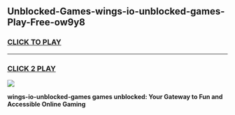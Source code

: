 
## Unblocked-Games-wings-io-unblocked-games-Play-Free-ow9y8
<h3>
<a href="https://premium76.site?title=wings-io-unblocked-games&ref=22A">CLICK TO PLAY</a></h3>
<hr>

<h3>
<a href="https://premium76.site?title=wings-io-unblocked-games&ref=22A">CLICK 2 PLAY</a>
  
</h3>

<a href="https://premium76.site?title=wings-io-unblocked-games&ref=22A"><img src="https://clearcache.store/games.png"></a>


**wings-io-unblocked-games games unblocked: Your Gateway to Fun and Accessible Online Gaming**

